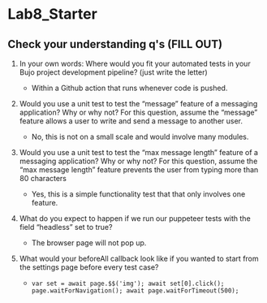# Lab8_Starter

## Check your understanding q's (FILL OUT)
1. In your own words: Where would you fit your automated tests in your Bujo project development pipeline? (just write the letter)
   - Within a Github action that runs whenever code is pushed.

2. Would you use a unit test to test the “message” feature of a messaging application? Why or why not? For this question, assume the “message” feature allows a user to write and send a message to another user.
   - No, this is not on a small scale and would involve many modules.

3. Would you use a unit test to test the “max message length” feature of a messaging application? Why or why not? For this question, assume the “max message length” feature prevents the user from typing more than 80 characters
   - Yes, this is a simple functionality test that that only involves one feature.

4. What do you expect to happen if we run our puppeteer tests with the field “headless” set to true?
   - The browser page will not pop up.

5. What would your beforeAll callback look like if you wanted to start from the settings page before every test case?
   - `var set = await page.$$('img');
     await set[0].click();
     page.waitForNavigation();
     await page.waitForTimeout(500);`
